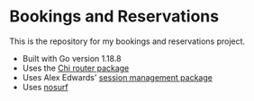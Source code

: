 # Bookings and Reservations

This is the repository for my bookings and reservations project.

- Built with Go version 1.18.8
- Uses the [Chi router package](https://github.com/go-chi/chi)
- Uses Alex Edwards' [session management package](https://github.com/alexedwards/scs)
- Uses [nosurf](https://github.com/justinas/nosurf)